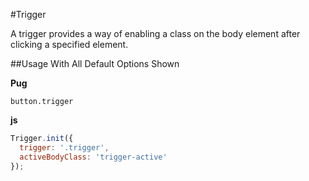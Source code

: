#Trigger

A trigger provides a way of enabling a class on the body element after clicking a specified element.

##Usage With All Default Options Shown

**Pug**

```pug
button.trigger
```

**js**

```js
Trigger.init({
  trigger: '.trigger',
  activeBodyClass: 'trigger-active'
});
```
